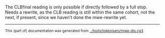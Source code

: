 

























































































































































































































































































































The CLBfinal reading is only possible if directly followed by a full stop.
Needs a rewrite, as the CLB reading is still within the same cohort, not the
next, if present, since we haven't done the mwe-rewrite yet.












* * *
<small>This (part of) documentation was generated from [../tools/tokenisers/mwe-dis.cg3](http://github.com/giellalt/lang-smj/blob/main/../tools/tokenisers/mwe-dis.cg3)</small>